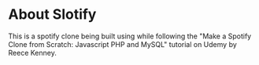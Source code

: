 # About Slotify

This is a spotify clone being built using while following the "Make a Spotify Clone from Scratch: Javascript PHP and MySQL" tutorial on Udemy by Reece Kenney.
